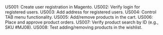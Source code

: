 US001: Create user registration in Magento.
US002: Verify login for registered users.
US003: Add address for registered users.
US004: Control TAB menu functionality.
US005: Add/remove products in the cart.
US006: Place and approve product orders.
US007: Verify product search by ID (e.g., SKU #MJ08).
US008: Test adding/removing products in the wishlist.
